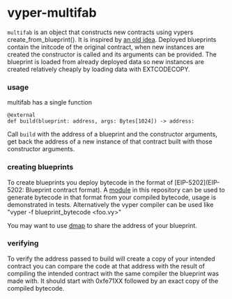 # vyper-multifab

`multifab` is an object that constructs new contracts using vypers create_from_blueprint(). It is inspired by
[an old idea](https://github.com/nexusdev/the-factory). Deployed blueprints contain the initcode of the original
contract, when new instances are created the constructor is called and its arguments can be provided. The blueprint
is loaded from already deployed data so new instances are created relatively cheaply by loading data with EXTCODECOPY.

### usage

multifab has a single function

```
@external
def build(blueprint: address, args: Bytes[1024]) -> address:
```

Call `build` with the address of a blueprint and the constructor arguments, get back the address of a new instance of
that contract built with those constructor arguments.

### creating blueprints

To create blueprints you deploy bytecode in the format of [EIP-5202](EIP-5202: Blueprint contract format). A
[module](utils/blueprint.js) in this repository can be used to generate bytecode in that format from your compiled
bytecode, usage is demonstrated in tests. Alternatively the vyper compiler can be used like
"vyper -f blueprint_bytecode <foo.vy>" 

You may want to use [dmap](https://dmap.sh/) to share the address of your blueprint.

### verifying
To verify the address passed to build will create a copy of your intended contract you can compare the code at that
address with the result of compiling the intended contract with the same compiler the blueprint was made with. It should
start with 0xfe71XX followed by an exact copy of the compiled bytecode.
